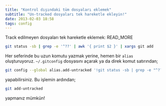 ```yaml
---
title: "Kontrol dışındaki tüm dosyaları eklemek"
subtitle: "Un-tracked dosyaları tek hareketle ekleyin!"
date: 2013-02-03 18:58
tags: config
---
```

Track edilmeyen dosyaları tek hareketle eklemek:
READ_MORE

```bash
git status -sb | grep -e '^??' | awk '{ print $2 }' | xargs git add
```
Her seferinde bu uzun komutu yazmak yerine, hemen bir `alias` 
oluşturuyoruz. `~/.gitconfig` dosyasını açarak ya da direk 
komut satırından;

```bash
git config --global alias.add-untracked '!git status -sb | grep -e "^??" | awk "{ print $2 }" | xargs git add'
```

yapabilirsiniz. Bu işlemin ardından;

```bash
git add-untracked
```

yapmanız mümkün!
